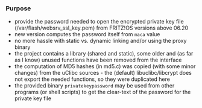 ### Purpose

- provide the password needed to open the encrypted private key file (/var/flash/websrv_ssl_key.pem) from FRITZ!OS versions above 06.20
- new version computes the password itself from ```maca``` value
- no more hassle with static vs. dynamic linking and/or using the proxy binary
- the project contains a library (shared and static), some older and (as far as I know) unused functions have been removed from the interface
- the computation of MD5 hashes (in md5.c) was copied (with some minor changes) from the uClibc sources - the (default) libuclibc/libcrypt does not export the needed functions, so they were duplicated here
- the provided binary ```privatekeypassword``` may be used from other programs (or shell scripts) to get the clear-text of the password for the private key file
